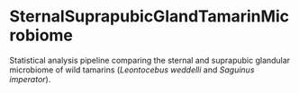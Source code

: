 # SternalSuprapubicGlandTamarinMicrobiome
Statistical analysis pipeline comparing the sternal and suprapubic glandular microbiome of wild tamarins (*Leontocebus weddelli* and *Saguinus imperator*).
